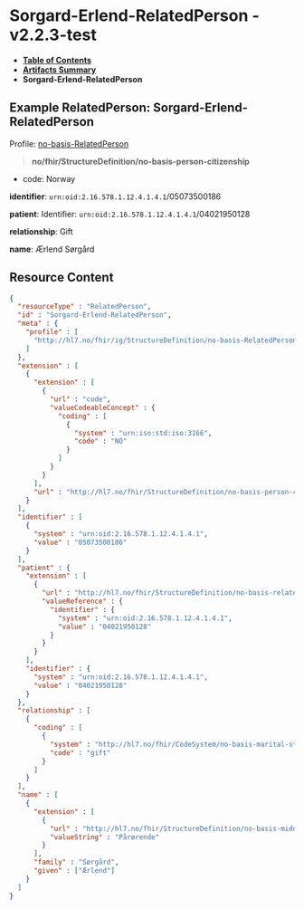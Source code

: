 # Sorgard-Erlend-RelatedPerson - v2.2.3-test

* [**Table of Contents**](toc.md)
* [**Artifacts Summary**](artifacts.md)
* **Sorgard-Erlend-RelatedPerson**

## Example RelatedPerson: Sorgard-Erlend-RelatedPerson

Profile: [no-basis-RelatedPerson](StructureDefinition-no-basis-RelatedPerson.md)

> **no/fhir/StructureDefinition/no-basis-person-citizenship**
* code: Norway

**identifier**: `urn:oid:2.16.578.1.12.4.1.4.1`/05073500186

**patient**: Identifier: `urn:oid:2.16.578.1.12.4.1.4.1`/04021950128

**relationship**: Gift

**name**: Ærlend Sørgård 



## Resource Content

```json
{
  "resourceType" : "RelatedPerson",
  "id" : "Sorgard-Erlend-RelatedPerson",
  "meta" : {
    "profile" : [
      "http://hl7.no/fhir/ig/StructureDefinition/no-basis-RelatedPerson"
    ]
  },
  "extension" : [
    {
      "extension" : [
        {
          "url" : "code",
          "valueCodeableConcept" : {
            "coding" : [
              {
                "system" : "urn:iso:std:iso:3166",
                "code" : "NO"
              }
            ]
          }
        }
      ],
      "url" : "http://hl7.no/fhir/StructureDefinition/no-basis-person-citizenship"
    }
  ],
  "identifier" : [
    {
      "system" : "urn:oid:2.16.578.1.12.4.1.4.1",
      "value" : "05073500186"
    }
  ],
  "patient" : {
    "extension" : [
      {
        "url" : "http://hl7.no/fhir/StructureDefinition/no-basis-relatedperson-person-reference",
        "valueReference" : {
          "identifier" : {
            "system" : "urn:oid:2.16.578.1.12.4.1.4.1",
            "value" : "04021950128"
          }
        }
      }
    ],
    "identifier" : {
      "system" : "urn:oid:2.16.578.1.12.4.1.4.1",
      "value" : "04021950128"
    }
  },
  "relationship" : [
    {
      "coding" : [
        {
          "system" : "http://hl7.no/fhir/CodeSystem/no-basis-marital-status",
          "code" : "gift"
        }
      ]
    }
  ],
  "name" : [
    {
      "extension" : [
        {
          "url" : "http://hl7.no/fhir/StructureDefinition/no-basis-middlename",
          "valueString" : "Pårørende"
        }
      ],
      "family" : "Sørgård",
      "given" : ["Ærlend"]
    }
  ]
}

```
